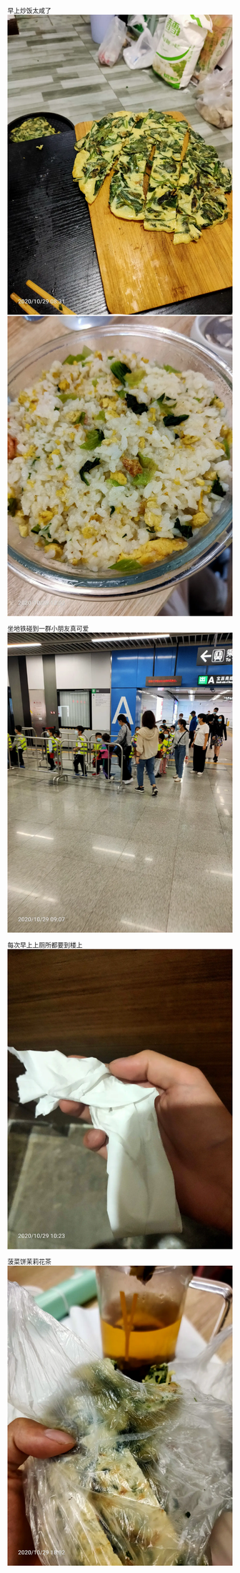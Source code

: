 早上炒饭太咸了
![](../../img/6904315-feeaf118b3e4f242.jpg)
![](../../img/6904315-4dea40c337038474.jpg)


坐地铁碰到一群小朋友真可爱
![](../../img/6904315-ceb9b74f345886f8.jpg)

每次早上上厕所都要到楼上
![](../../img/6904315-ae6eb62b1ada05f4.jpg)


菠菜饼茉莉花茶![](../../img/6904315-0a666c8aafa71209.jpg)
